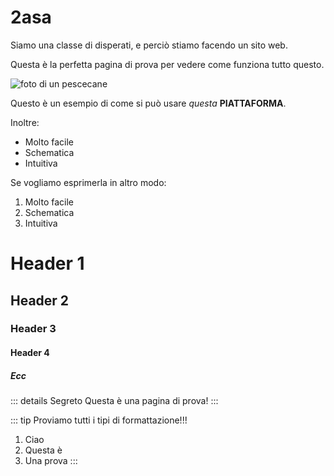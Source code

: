 # 2asa
Siamo una classe di disperati, e perciò stiamo facendo un sito web.

Questa è la perfetta pagina di prova per vedere come funziona tutto questo.

![foto di un pescecane](https://www.viaggipersub.it/wp-content/uploads/2014/01/pescecane.jpg.webp)

Questo è un esempio di come si può usare *questa* **PIATTAFORMA**.

Inoltre:
* Molto facile
* Schematica
* Intuitiva

Se vogliamo esprimerla in altro modo:
1. Molto facile
2. Schematica
3. Intuitiva

# Header 1
## Header 2
### Header 3
#### Header 4
##### Ecc

::: details Segreto
Questa è una pagina di prova!
:::

::: tip Proviamo tutti i tipi di formattazione!!!
1. Ciao
2. Questa è
3. Una prova
:::